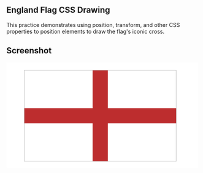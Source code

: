 ## England Flag CSS Drawing
This practice demonstrates using position, transform, and other CSS properties to position elements to draw the flag's iconic cross.

## Screenshot
<img src="screenshot.png" alt="screenshot" width="500"/>
